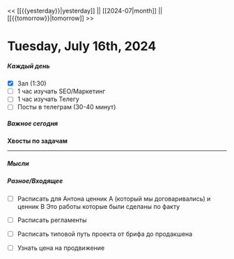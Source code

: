 << [[{{yesterday}}|yesterday]] || [[2024-07|month]] || [[{{tomorrow}}|tomorrow]] >>

# Tuesday, July 16th, 2024

##### Каждый день
- [x] Зал (1:30)
- [ ] 1 час изучать SEO/Маркетинг
- [ ] 1 час изучать Телегу
- [ ] Посты в телеграм  (30-40 минут)
##### Важное сегодня
**Хвосты по задачам**

---

##### Мысли

##### Разное/Входящее
- [ ] Расписать для Антона ценник А (который мы договаривались) и ценник B Это работы которые были сделаны по факту
- [ ] Расписать регламенты
- [ ] Расписать типовой путь проекта от брифа до продакшена
- [ ] Узнать цена на продвижение


